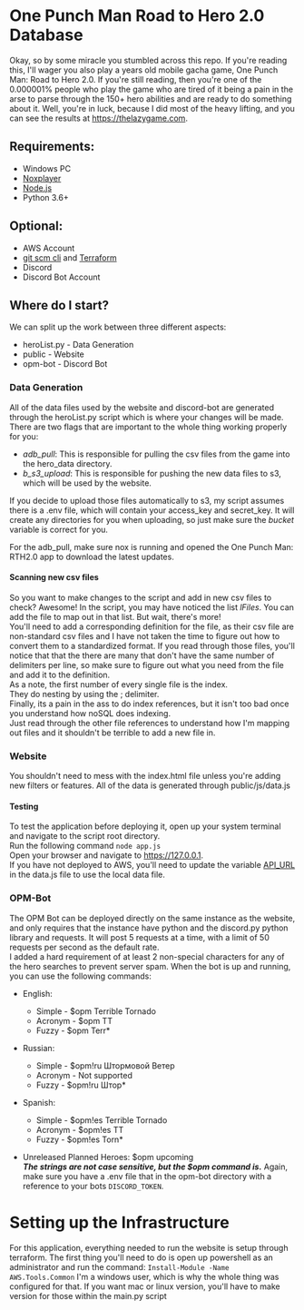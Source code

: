 
# One Punch Man Road to Hero 2.0 Database

Okay, so by some miracle you stumbled across this repo. 
 If you're reading this, I'll wager you also play a years old mobile gacha game, One Punch Man: Road to Hero 2.0.
If you're still reading, then you're one of the 0.000001% people who play the game who are tired of it being a pain in the arse to parse through the 150+ hero abilities and are ready to do something about it.
Well, you're in luck, because I did most of the heavy lifting, and you can see the results at https://thelazygame.com.

## Requirements:
- Windows PC
- [Noxplayer](https://www.bignox.com/)
- [Node.js](https://nodejs.org/en)
- Python 3.6+

## Optional:
- AWS Account
- [git scm cli](https://github.com/git-for-windows/git/releases/download/v2.42.0.windows.2/Git-2.42.0.2-64-bit.exe) and [Terraform](https://registry.terraform.io/modules/terraform-aws-modules/ec2-instance/aws/latest)
- Discord
- Discord Bot Account

## Where do I start?
We can split up the work between three different aspects:
- heroList.py - Data Generation
- public - Website
- opm-bot - Discord Bot

### Data Generation
All of the data files used by the website and discord-bot are generated through the heroList.py script which is where your changes will be made. There are two flags that are important to the whole thing working properly for you:
- *adb_pull*: This is responsible for pulling the csv files from the game into the hero_data directory.
- *b_s3_upload*: This is responsible for pushing the new data files to s3, which will be used by the website.

If you decide to upload those files automatically to s3, my script assumes there is a .env file, which will contain your access_key and secret_key. It will create any directories for you when uploading, so just make sure the *bucket* variable is correct for you.

For the adb_pull, make sure nox is running and opened the One Punch Man: RTH2.0 app to download the latest updates.

#### Scanning new csv files
So you want to make changes to the script and add in new csv files to check? Awesome! In the script, you may have noticed the list *lFiles*. You can add the file to map out in that list. But wait, there's more! \
You'll need to add a corresponding definition for the file, as their csv file are non-standard csv files and I have not taken the time to figure out how to convert them to a standardized format. If you read through those files, you'll notice that that the there are many that don't have the same number of delimiters per line, so make sure to figure out what you need from the file and add it to the definition. \
As a note, the first number of every single file is the index. \
They do nesting by using the ; delimiter. \
Finally, its a pain in the ass to do index references, but it isn't too bad once you understand how noSQL does indexing. \
Just read through the other file references to understand how I'm mapping out files and it shouldn't be terrible to add a new file in.

### Website
You shouldn't need to mess with the index.html file unless you're adding new filters or features. All of the data is generated through public/js/data.js

#### Testing
To test the application before deploying it, open up your system terminal and navigate to the script root directory. \
Run the following command `node app.js` \
Open your browser and navigate to https://127.0.0.1. \
If you have not deployed to AWS, you'll need to update the variable [API_URL](https://github.com/jhernandez6354/OPM/blob/master/public/js/data.js#L1) in the data.js file to use the local data file.

### OPM-Bot
The OPM Bot can be deployed directly on the same instance as the website, and only requires that the instance have python and the discord.py python library and requests.
It will post 5 requests at a time, with a limit of 50 requests per second as the default rate. \
I added a hard requirement of at least 2 non-special characters for any of the hero searches to prevent server spam.
When the bot is up and running, you can use the following commands:
*    English:
     - Simple - $opm Terrible Tornado
     - Acronym - $opm TT
     - Fuzzy - $opm Terr*

*    Russian:
     - Simple - $opm!ru Штормовой Ветер
     - Acronym - Not supported
     - Fuzzy - $opm!ru Штор*

*    Spanish:
     - Simple - $opm!es Terrible Tornado
     - Acronym - $opm!es TT 
     - Fuzzy - $opm!es Torn*

*    Unreleased Planned Heroes: $opm upcoming \
***The strings are not case sensitive, but the $opm command is.***
Again, make sure you have a .env file that in the opm-bot directory with a reference to your bots `DISCORD_TOKEN`.

# Setting up the Infrastructure
For this application, everything needed to run the website is setup through terraform. 
The first thing you'll need to do is open up powershell as an administrator and run the command:
`Install-Module -Name AWS.Tools.Common`
I'm a windows user, which is why the whole thing was configured for that. If you want mac or linux version, you'll have to make version for those within the main.py script
